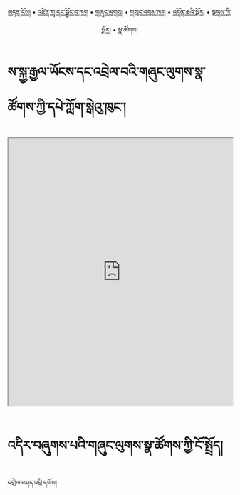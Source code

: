 <p align="center">
  <a href="https://bdrc-reader.github.io/IBA/">མདུན་ངོས།</a> • <a href="https://bdrc-reader.github.io/IBA/shadra">འཛིན་གྲྭ་དང་སྦྱོང་བྱ་ཁག</a> • <a href="https://bdrc-reader.github.io/IBA/shunglug">གཞུང་ལུགས།</a>  • <a href="https://bdrc-reader.github.io/IBA/sungbum">གསུང་འབུམ་ཁག</a> • <a href="https://bdrc-reader.github.io/IBA/doncha">འདོན་ཆའི་སྐོར།</a> • <a href="https://bdrc-reader.github.io/IBA/tantra">སྔགས་ཀྱི་སྐོར།</a> • <span>སྣ་ཚོགས།</span></p>


# ས་སྐྱ་རྒྱལ་ཡོངས་དང་འབྲེལ་བའི་གཞུང་ལུགས་སྣ་ཚོགས་ཀྱི་དཔེ་ཀློག་སྒེའུ་ཁུང་།

<iframe allowfullscreen src="https://library.bdrc.io/scripts/embed-iframe.html?work=bdr:W1ERI0017006&origin=website.com" width="100%" height="600"></iframe>

<br>
<br>

# འདིར་བཞུགས་པའི་གཞུང་ལུགས་སྣ་ཚོགས་ཀྱི་ངོ་སྤྲོད།

འགྲེལ་བཤད་འབྲི་དགོས།









